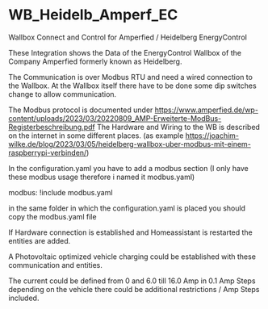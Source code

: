 # WB_Heidelb_Amperf_EC
Wallbox Connect and Control for Amperfied / Heidelberg EnergyControl

These Integration shows the Data of the EnergyControl Wallbox of the Company Amperfied formerly known as Heidelberg.

The Communication is over Modbus RTU and need a wired connection to the Wallbox.
At the Wallbox itself there have to be done some dip switches change to allow communication.

The Modbus protocol is documented under https://www.amperfied.de/wp-content/uploads/2023/03/20220809_AMP-Erweiterte-ModBus-Registerbeschreibung.pdf
The Hardware and Wiring to the WB is described on the internet in some different places.
(as example https://joachim-wilke.de/blog/2023/03/05/heidelberg-wallbox-uber-modbus-mit-einem-raspberrypi-verbinden/)

In the configuration.yaml you have to add a modbus section
(I only have these modbus usage therefore i named it modbus.yaml)

modbus: !include modbus.yaml

in the same folder in which the configuration.yaml is placed you should copy the modbus.yaml file

If Hardware connection is established and Homeassistant is restarted the entities are added.

A Photovoltaic optimized vehicle charging could be established with these communication and entities.

The current could be defined from 0 and 6.0 till 16.0 Amp in 0.1 Amp Steps
depending on the vehicle there could be additional restrictions / Amp Steps included.

